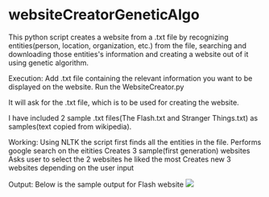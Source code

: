 # websiteCreatorGeneticAlgo
This python script creates a website from a .txt file by recognizing entities(person, location, organization, etc.) from the file, searching and downloading those entities's information and creating a website out of it using genetic algorithm.

Execution:
Add .txt file containing the relevant information you want to be displayed on the website.
Run the WebsiteCreator.py

It will ask for the .txt file, which is to be used for creating the website.

I have included 2 sample .txt files(The Flash.txt and Stranger Things.txt) as samples(text copied from wikipedia). 

Working:
Using NLTK the script first finds all the entities in the file.
Performs google search on the eitities
Creates 3 sample(first generation) websites
Asks user to select the 2 websites he liked the most
Creates new 3 websites depending on the user input

Output:
Below is the sample output for Flash website
<img src="https://github.com/shantanuspark/websiteCreatorGeneticAlgo/blob/master/output_website.png" />
